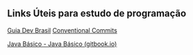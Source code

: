 ﻿## Links Úteis para estudo de programação

[Guia Dev Brasil](https://github.com/arthurspk/guiadevbrasil)
[Conventional Commits](https://www.conventionalcommits.org/en/v1.0.0/)

[Java Básico - Java Básico (gitbook.io)](https://glysns.gitbook.io/java-basico)

